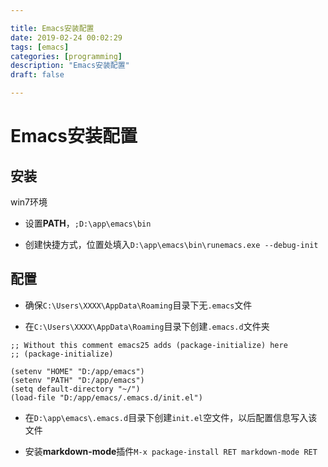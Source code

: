 ```yaml
---

title: Emacs安装配置
date: 2019-02-24 00:02:29
tags: [emacs]
categories: [programming]
description: "Emacs安装配置"
draft: false

---
```


# Emacs安装配置

## 安装

win7环境

* 设置**PATH**，`;D:\app\emacs\bin`

* 创建快捷方式，位置处填入`D:\app\emacs\bin\runemacs.exe --debug-init`

## 配置

* 确保`C:\Users\XXXX\AppData\Roaming`目录下无`.emacs`文件

* 在`C:\Users\XXXX\AppData\Roaming`目录下创建`.emacs.d`文件夹

```
;; Without this comment emacs25 adds (package-initialize) here
;; (package-initialize)

(setenv "HOME" "D:/app/emacs")
(setenv "PATH" "D:/app/emacs")
(setq default-directory "~/")
(load-file "D:/app/emacs/.emacs.d/init.el")
```

* 在`D:\app\emacs\.emacs.d`目录下创建`init.el`空文件，以后配置信息写入该文件

* 安装**markdown-mode**插件`M-x package-install RET markdown-mode RET`
